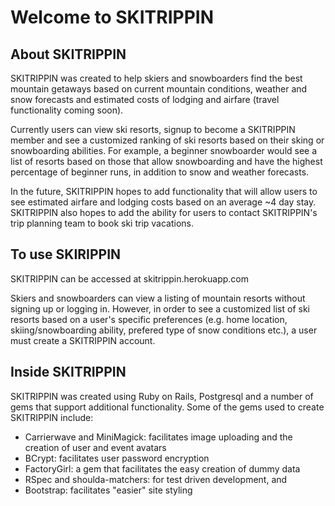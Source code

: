 # Welcome to SKITRIPPIN

## About SKITRIPPIN
SKITRIPPIN was created to help skiers and snowboarders find the best mountain getaways based on current mountain conditions, weather and snow forecasts and estimated costs of lodging and airfare (travel functionality coming soon).

Currently users can view ski resorts, signup to become a SKITRIPPIN member and see a customized ranking of ski resorts based on their sking or snowboarding abilities.  For example, a beginner snowboarder would see a list of resorts based on those that allow snowboarding and have the highest percentage of beginner runs, in addition to snow and weather forecasts.

In the future, SKITRIPPIN hopes to add functionality that will allow users to see estimated airfare and lodging costs based on an average ~4 day stay.  SKITRIPPIN also hopes to add the ability for users to contact SKITRIPPIN's trip planning team to book ski trip vacations.


## To use SKIRIPPIN
SKITRIPPIN can be accessed at skitrippin.herokuapp.com 

Skiers and snowboarders can view a listing of mountain resorts without signing up or logging in.  However, in order to see a customized list of ski resorts based on a user's specific preferences (e.g. home location, skiing/snowboarding ability, prefered type of snow conditions etc.), a user must create a  SKITRIPPIN account. 

## Inside SKITRIPPIN

SKITRIPPIN was created using Ruby on Rails, Postgresql and a number of gems that support additional functionality.  Some of the gems used to create SKITRIPPIN include:

* Carrierwave and MiniMagick: facilitates image uploading and the creation of user and event avatars
* BCrypt: facilitates user password encryption
* FactoryGirl: a gem that facilitates the easy creation of dummy data
* RSpec and shoulda-matchers: for test driven development, and
* Bootstrap: facilitates "easier" site styling